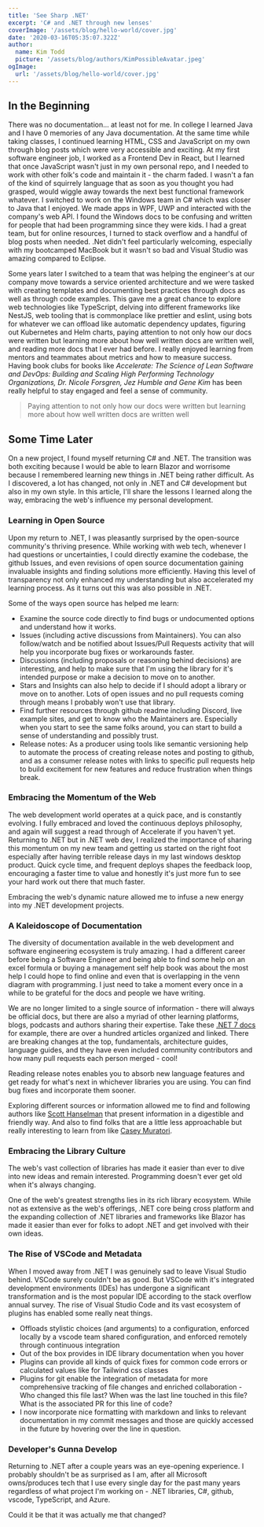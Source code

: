 ```yaml
---
title: 'See Sharp .NET'
excerpt: 'C# and .NET through new lenses'
coverImage: '/assets/blog/hello-world/cover.jpg'
date: '2020-03-16T05:35:07.322Z'
author:
  name: Kim Todd
  picture: '/assets/blog/authors/KimPossibleAvatar.jpeg'
ogImage:
  url: '/assets/blog/hello-world/cover.jpg'
---
```


## In the Beginning

There was no documentation... at least not for me. In college I learned Java and I have 0 memories of any Java documentation. At the same time while taking classes, I continued learning HTML, CSS and JavaScript on my own through blog posts which were very accessible and exciting. At my first software engineer job, I worked as a Frontend Dev in React, but I learned that once JavaScript wasn't just in my own personal repo, and I needed to work with other folk's code and maintain it - the charm faded. I wasn't a fan of the kind of squirrely language that as soon as you thought you had grasped, would wiggle away towards the next best functional framework whatever. I switched to work on the Windows team in C# which was closer to Java that I enjoyed. We made apps in WPF, UWP and interacted with the company's web API. I found the Windows docs to be confusing and written for people that had been programming since they were kids. I had a great team, but for online resources, I turned to stack overflow and a handful of blog posts when needed. .Net didn't feel particularly welcoming, especially with my bootcamped MacBook but it wasn't so bad and Visual Studio was amazing compared to Eclipse.

Some years later I switched to a team that was helping the engineer's at our company move towards a service oriented architecture and we were tasked with creating templates and documenting best practices through docs as well as through code examples. This gave me a great chance to explore web technologies like TypeScript, delving into different frameworks like NestJS, web tooling that is commonplace like prettier and eslint, using bots for whatever we can offload like automatic dependency updates, figuring out Kubernetes and Helm charts, paying attention to not only how our docs were written but learning more about how well written docs are written well, and reading more docs that I ever had before. I really enjoyed learning from mentors and teammates about metrics and how to measure success. Having book clubs for books like _Accelerate: The Science of Lean Software and DevOps: Building and Scaling High Performing Technology Organizations, Dr. Nicole Forsgren, Jez Humble and Gene Kim_ has been really helpful to stay engaged and feel a sense of community.

> Paying attention to not only how our docs were written but learning more about how well written docs are written well

## Some Time Later

On a new project, I found myself returning C# and .NET. The transition was both exciting because I would be able to learn Blazor and worrisome because I remembered learning new things in .NET being rather difficult. As I discovered, a lot has changed, not only in .NET and C# development but also in my own style. In this article, I'll share the lessons I learned along the way, embracing the web's influence my personal development.

### Learning in Open Source

Upon my return to .NET, I was pleasantly surprised by the open-source community's thriving presence. While working with web tech, whenever I had questions or uncertainties, I could directly examine the codebase, the github Issues, and even revisions of open source documentation gaining invaluable insights and finding solutions more efficiently. Having this level of transparency not only enhanced my understanding but also accelerated my learning process. As it turns out this was also possible in .NET.

Some of the ways open source has helped me learn:

- Examine the source code directly to find bugs or undocumented options and understand how it works.
- Issues (including active discussions from Maintainers). You can also follow/watch and be notified about Issues/Pull Requests activity that will help you incorporate bug fixes or workarounds faster.
- Discussions (including proposals or reasoning behind decisions) are interesting, and help to make sure that I'm using the library for it's intended purpose or make a decision to move on to another.
- Stars and Insights can also help to decide if I should adopt a library or move on to another. Lots of open issues and no pull requests coming through means I probably won't use that library.
- Find further resources through github readme including Discord, live example sites, and get to know who the Maintainers are. Especially when you start to see the same folks around, you can start to build a sense of understanding and possibly trust.
- Release notes: As a producer using tools like semantic versioning help to automate the process of creating release notes and posting to github, and as a consumer release notes with links to specific pull requests help to build excitement for new features and reduce frustration when things break.

### Embracing the Momentum of the Web

The web development world operates at a quick pace, and is constantly evolving. I fully embraced and loved the continuous deploys philosophy, and again will suggest a read through of Accelerate if you haven't yet. Returning to .NET but in .NET web dev, I realized the importance of sharing this momentum on my new team and getting us started on the right foot especially after having terrible release days in my last windows desktop product. Quick cycle time, and frequent deploys shapes the feedback loop, encouraging a faster time to value and honestly it's just more fun to see your hard work out there that much faster.

Embracing the web's dynamic nature allowed me to infuse a new energy into my .NET development projects.

### A Kaleidoscope of Documentation

The diversity of documentation available in the web development and software engineering ecosystem is truly amazing. I had a different career before being a Software Engineer and being able to find some help on an excel formula or buying a management self help book was about the most help I could hope to find online and even that is overlapping in the venn diagram with programming. I just need to take a moment every once in a while to be grateful for the docs and people we have writing.

We are no longer limited to a single source of information - there will always be official docs, but there are also a myriad of other learning platforms, blogs, podcasts and authors sharing their expertise. Take these [.NET 7 docs](https://learn.microsoft.com/en-us/dotnet/whats-new/dotnet-7-docs) for example, there are over a hundred articles organized and linked. There are breaking changes at the top, fundamentals, architecture guides, language guides, and they have even included community contributors and how many pull requests each person merged - cool!

Reading release notes enables you to absorb new language features and get ready for what's next in whichever libraries you are using. You can find bug fixes and incorporate them sooner.

Exploring different sources or information allowed me to find and following authors like [Scott Hanselman](https://www.hanselman.com/) that present information in a digestible and friendly way. And also to find folks that are a little less approachable but really interesting to learn from like [Casey Muratori](https://www.youtube.com/watch?v=99dKzubvpKE&t).

### Embracing the Library Culture

The web's vast collection of libraries has made it easier than ever to dive into new ideas and remain interested. Programming doesn't ever get old when it's always changing.

One of the web's greatest strengths lies in its rich library ecosystem. While not as extensive as the web's offerings, .NET core being cross platform and the expanding collection of .NET libraries and frameworks like Blazor has made it easier than ever for folks to adopt .NET and get involved with their own ideas.

### The Rise of VSCode and Metadata

When I moved away from .NET I was genuinely sad to leave Visual Studio behind. VSCode surely couldn't be as good. But VSCode with it's integrated development environments (IDEs) has undergone a significant transformation and is the most popular IDE according to the stack overflow annual survey. The rise of Visual Studio Code and its vast ecosystem of plugins has enabled some really neat things.

- Offloads stylistic choices (and arguments) to a configuration, enforced locally by a vscode team shared configuration, and enforced remotely through continuous integration
- Out of the box provides in IDE library documentation when you hover
- Plugins can provide all kinds of quick fixes for common code errors or calculated values like for Tailwind css classes
- Plugins for git enable the integration of metadata for more comprehensive tracking of file changes and enriched collaboration - Who changed this file last? When was the last line touched in this file? What is the associated PR for this line of code?
- I now incorporate nice formatting with markdown and links to relevant documentation in my commit messages and those are quickly accessed in the future by hovering over the line in question.

### Developer's Gunna Develop

Returning to .NET after a couple years was an eye-opening experience. I probably shouldn't be as surprised as I am, after all Microsoft owns/produces tech that I use every single day for the past many years regardless of what project I'm working on - .NET libraries, C#, github, vscode, TypeScript, and Azure.

Could it be that it was actually me that changed?

